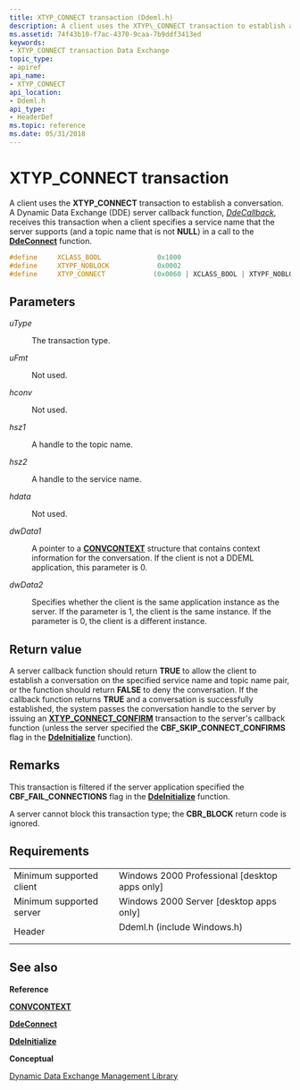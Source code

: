 ```yaml
---
title: XTYP_CONNECT transaction (Ddeml.h)
description: A client uses the XTYP\_CONNECT transaction to establish a conversation.
ms.assetid: 74f43b10-f7ac-4370-9caa-7b9ddf3413ed
keywords:
- XTYP_CONNECT transaction Data Exchange
topic_type:
- apiref
api_name:
- XTYP_CONNECT
api_location:
- Ddeml.h
api_type:
- HeaderDef
ms.topic: reference
ms.date: 05/31/2018
---
```


# XTYP\_CONNECT transaction

A client uses the **XTYP\_CONNECT** transaction to establish a conversation. A Dynamic Data Exchange (DDE) server callback function, [*DdeCallback*](/windows/win32/api/ddeml/nc-ddeml-pfncallback), receives this transaction when a client specifies a service name that the server supports (and a topic name that is not **NULL**) in a call to the [**DdeConnect**](/windows/desktop/api/Ddeml/nf-ddeml-ddeconnect) function.


```C++
#define     XCLASS_BOOL              0x1000
#define     XTYPF_NOBLOCK            0x0002
#define     XTYP_CONNECT            (0x0060 | XCLASS_BOOL | XTYPF_NOBLOCK)
```



## Parameters

<dl> <dt>

*uType* 
</dt> <dd>

The transaction type.

</dd> <dt>

*uFmt* 
</dt> <dd>

Not used.

</dd> <dt>

*hconv* 
</dt> <dd>

Not used.

</dd> <dt>

*hsz1* 
</dt> <dd>

A handle to the topic name.

</dd> <dt>

*hsz2* 
</dt> <dd>

A handle to the service name.

</dd> <dt>

*hdata* 
</dt> <dd>

Not used.

</dd> <dt>

*dwData1* 
</dt> <dd>

A pointer to a [**CONVCONTEXT**](/windows/win32/api/ddeml/ns-ddeml-convcontext) structure that contains context information for the conversation. If the client is not a DDEML application, this parameter is 0.

</dd> <dt>

*dwData2* 
</dt> <dd>

Specifies whether the client is the same application instance as the server. If the parameter is 1, the client is the same instance. If the parameter is 0, the client is a different instance.

</dd> </dl>

## Return value

A server callback function should return **TRUE** to allow the client to establish a conversation on the specified service name and topic name pair, or the function should return **FALSE** to deny the conversation. If the callback function returns **TRUE** and a conversation is successfully established, the system passes the conversation handle to the server by issuing an [**XTYP\_CONNECT\_CONFIRM**](xtyp-connect-confirm.md) transaction to the server's callback function (unless the server specified the **CBF\_SKIP\_CONNECT\_CONFIRMS** flag in the [**DdeInitialize**](/windows/desktop/api/Ddeml/nf-ddeml-ddeinitializea) function).

## Remarks

This transaction is filtered if the server application specified the **CBF\_FAIL\_CONNECTIONS** flag in the [**DdeInitialize**](/windows/desktop/api/Ddeml/nf-ddeml-ddeinitializea) function.

A server cannot block this transaction type; the **CBR\_BLOCK** return code is ignored.

## Requirements



|                                     |                                                                                                        |
|-------------------------------------|--------------------------------------------------------------------------------------------------------|
| Minimum supported client<br/> | Windows 2000 Professional \[desktop apps only\]<br/>                                             |
| Minimum supported server<br/> | Windows 2000 Server \[desktop apps only\]<br/>                                                   |
| Header<br/>                   | <dl> <dt>Ddeml.h (include Windows.h)</dt> </dl> |



## See also

<dl> <dt>

**Reference**
</dt> <dt>

[**CONVCONTEXT**](/windows/win32/api/ddeml/ns-ddeml-convcontext)
</dt> <dt>

[**DdeConnect**](/windows/desktop/api/Ddeml/nf-ddeml-ddeconnect)
</dt> <dt>

[**DdeInitialize**](/windows/desktop/api/Ddeml/nf-ddeml-ddeinitializea)
</dt> <dt>

**Conceptual**
</dt> <dt>

[Dynamic Data Exchange Management Library](dynamic-data-exchange-management-library.md)
</dt> </dl>

 

